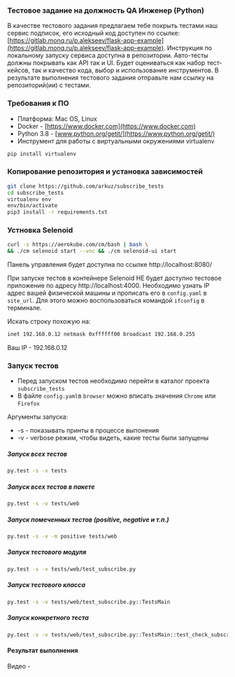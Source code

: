 ### Тестовое задание на должность QA Инженер (Python)
В качестве тестового задания предлагаем тебе покрыть тестами наш сервис подписок, его исходный код доступен по ссылке: [https://gitlab.monq.ru/p.alekseev/flask-app-example](https://gitlab.monq.ru/p.alekseev/flask-app-example). Инструкция по локальному запуску сервиса доступна в репозитории. Авто-тесты должны покрывать как API так и UI.
Будет оцениваться как набор тест-кейсов, так и качество кода, выбор и использование инструментов.
В результате выполнения тестового задания отправьте нам ссылку на репозиторий(ии) с тестами.


### Требования к ПО
- Платформа: Mac OS, Linux
- Docker - [https://www.docker.com](https://www.docker.com)
- Python 3.8 - [www.python.org/getit/](https://www.python.org/getit/)
- Инструмент для работы с виртуальными окружениями virtualenv
```bash
pip install virtualenv
```

### Копирование репозитория и установка зависимостей
```bash
git clone https://github.com/arkuz/subscribe_tests
cd subscribe_tests
virtualenv env
env/bin/activate
pip3 install -r requirements.txt
```

### Устновка Selenoid

```bash
curl -s https://aerokube.com/cm/bash | bash \
&& ./cm selenoid start --vnc && ./cm selenoid-ui start
```
Панель управления будет доступна по ссылке http://localhost:8080/

При запуске тестов в контейнере Selenoid НЕ будет доступно тестовое приложение по адресу http://localhost:4000. Необходимо узнать IP адрес вашей физической машины и прописать его в `config.yaml` в `site_url`. Для этого можно воспользоваться командой `ifconfig` в терминале.

Искать строку похожую на:
```bash
inet 192.168.0.12 netmask 0xffffff00 broadcast 192.168.0.255
```
Ваш IP - 192.168.0.12


### Запуск тестов
 - Перед запуском тестов необходимо перейти в каталог проекта `subscribe_tests`
 - В файле `config.yaml`в `browser` можно вписать значения `Chrome` или `Firefox`


Аргументы запуска:
- -s - показывать принты в процессе выпонения
- -v - verbose режим, чтобы видеть, какие тесты были запущены

##### Запуск всех тестов
```bash
py.test -s -v tests
```

##### Запуск всех тестов в пакете
```bash
py.test -s -v tests/web
```

##### Запуск помеченных тестов (positive, negative и т.п.)
```bash
py.test -s -v -m positive tests/web
```

##### Запуск тестового модуля
```bash
py.test -s -v tests/web/test_subscribe.py
```

##### Запуск тестового класса
```bash
py.test -s -v tests/web/test_subscribe.py::TestsMain
```

##### Запуск конкретного теста
```bash
py.test -s -v tests/web/test_subscribe.py::TestsMain::test_check_subscribe_time
```

#### Результат выполнения
Видео - []()